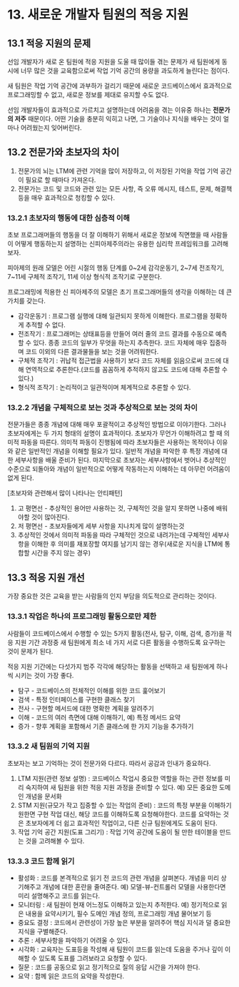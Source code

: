 # 13. 새로운 개발자 팀원의 적응 지원
## 13.1 적응 지원의 문제
선임 개발자가 새로 온 팀원에 적응 지원을 도울 때 많이들 겪는 문제가 새 팀원에게 동시에 너무 많은 것을 교육함으로써 작업 기억 공간의 용량을 과도하게 늘린다는 점이다.

새 팀원은 작업 기억 공간에 과부하가 걸리기 때문에 새로운 코드베이스에서 효과적으로 프로그래밍할 수 없고, 새로운 정보를 제대로 유지할 수도 없다.

선임 개발자들이 효과적으로 가르치고 설명하는데 어려움을 겪는 이유중 하나는 __전문가의 저주__ 때문이다. 어떤 기술을 충분히 익히고 나면, 그 기술이나 지식을 배우는 것이 얼마나 어려웠는지 잊어버린다.

## 13.2 전문가와 초보자의 차이
1. 전문가의 뇌는 LTM에 관련 기억을 많이 저장하고, 이 저장된 기억을 작업 기억 공간이 필요로 할 때마다 가져온다.
2. 전문가는 코드 및 코드와 관련 있는 모든 사항, 즉 오류 메시지, 테스트, 문제, 해결책 등을 매우 효과적으로 청킹할 수 있다.

### 13.2.1 초보자의 행동에 대한 심층적 이해
초보 프로그래머들의 행동을 더 잘 이해하기 위해서 새로운 정보에 직면했을 때 사람들이 어떻게 행동하는지 설명하는 신피아제주의라는 유용한 심리학 프레임워크를 고려해보자.

피아제의 원래 모델은 어린 시절의 행동 단계를 0~2세 감각운동기, 2~7세 전조작기, 7~11세 구체적 조작기, 11세 이상 형식적 조작기로 구분한다.

프로그래밍에 적용한 신 피아제주의 모델은 초기 프로그래머들의 생각을 이해하는 데 큰 가치를 갖는다.
* 감각운동기 : 프로그램 실행에 대해 일관되지 못하게 이해한다. 프로그램을 정확하게 추적할 수 없다.
* 전조작기 : 프로그래머는 상태표등을 만들어 여러 줄의 코드 결과를 수동으로 예측할 수 있다. 종종 코드의 일부가 무엇을 하는지 추측한다. 코드 자체에 매우 집중하며 코드 이외의 다른 결과물들을 보는 것을 어려워한다.
* 구체적 조작기 : 귀납적 접근법을 사용하기 보다 코드 자체를 읽음으로써 코드에 대해 연역적으로 추론한다.(코드를 꼼꼼하게 추적하지 않고도 코드에 대해 추론할 수 있다.) 
* 형식적 조작기 : 논리적이고 일관적이며 체계적으로 추론할 수 있다.

### 13.2.2 개념을 구체적으로 보는 것과 추상적으로 보는 것의 차이
전문가들은 종종 개념에 대해 매우 포괄적이고 추상적인 방법으로 이야기한다. 그러나 초보자에게는 두 가지 형태의 설명이 효과적이다. 초보자가 무언가 이해하려고 할 때 의미적 파동을 따른다. 의미적 파동이 진행됨에 따라 초보자들은 사용하는 목적이나 이유와 같은 일반적인 개념을 이해할 필요가 있다.
일반적 개념을 파악한 후 특정 개념에 대한 세부사항을 배울 준비가 된다. 마지막으로 초보자는 세부사항에서 벗어나 추상적인 수준으로 되돌아와 개념이 일반적으로 어떻게 작동하는지 이해하는 데 아무런 어려움이 없게 된다.

[초보자와 관련해서 많이 나타나는 안티패턴]
1. 고 평면선 - 추상적인 용어만 사용하는 것, 구체적인 것을 알지 못하면 나중에 배워야할 것이 많아진다.
2. 저 평면선 - 초보자들에게 세부 사항을 지나치게 많이 설명하는것
3. 추상적인 것에서 의미적 파동을 따라 구체적인 것으로 내려가는데 구체적인 세부사항을 이해한 후 의미를 재포장할 여지를 남기지 않는 경우(새로운 지식을 LTM에 통합할 시간을 주지 않는 경우)

## 13.3 적응 지원 개선
가장 중요한 것은 교육을 받는 사람들의 인지 부담을 의도적으로 관리하는 것이다.

### 13.3.1 작업은 하나의 프로그래밍 활동으로만 제한
사람들이 코드베이스에서 수행할 수 있는 5가지 활동(전사, 탐구, 이해, 검색, 증가)을 적응 지원 기간 과정중 새 팀원에게 최소 네 가지 서로 다른 활동을 수행하도록 요구하는 것이 문제가 된다.

적응 지원 기간에는 다섯가지 범주 각각에 해당하는 활동을 선택하고 새 팀원에게 하나씩 시키는 것이 가장 좋다.
* 탐구 - 코드베이스의 전체적인 이해를 위한 코드 훑어보기
* 검색 - 특정 인터페이스를 구현한 클래스 찾기
* 전사 - 구현할 메서드에 대한 명확한 계획을 알려주기
* 이해 - 코드의 여러 측면에 대해 이해하기, 예) 특정 메서드 요약
* 증가 - 향후 계획을 포함해서 기존 클래스에 한 가지 기능을 추가하기

### 13.3.2 새 팀원의 기억 지원
초보자는 보고 기억하는 것이 전문가와 다르다. 따라서 공감과 인내가 중요하다.
1. LTM 지원(관련 정보 설명) : 코드베이스 작업시 중요한 역할을 하는 관련 정보를 미리 숙지하여 새 팀원을 위한 적응 지원 과정을 준비할 수 있다. 예) 모든 중요한 도메인 개념을 문서화
2. STM 지원(규모가 작고 집중할 수 있는 작업의 준비) : 코드의 특정 부분을 이해하기 원한면 구현 작업 대신, 해당 코드를 이해하도록 요청해야한다. 코드를 요약하는 것은 초보자에게 더 쉽고 효과적인 작업이고, 다른 신규 팀원에게도 도움이 된다.
3. 작업 기억 공간 지원(도표 그리기) : 작업 기억 공간에 도움이 될 만한 테이블을 만드는 것을 고려해볼 수 있다.

### 13.3.3 코드 함께 읽기
* 활성화 : 코드를 본격적으로 읽기 전 코드의 관련 개념을 살펴본다. 개념을 미리 상기해주고 개념에 대한 혼란을 줄여준다. 예) 모델-뷰-컨트롤러 모델을 사용한다면 미리 설명해주고 코드를 읽는다.
* 모니터링 : 새 팀원이 현재 어느정도 이해하고 있는지 추적한다. 예) 정기적으로 읽은 내용을 요약시키기, 필수 도메인 개념 정의, 프로그래밍 개념 물어보기 등
* 중요도 결정 : 코드에서 관련성이 가장 높은 부분을 알려주어 핵심 지식과 덜 중요한 지식을 구별해준다.
* 추론 : 세부사항을 파악하기 어려울 수 있다.
* 시각화 : 교육자는 도표등을 작성해 새 팀원이 코드를 읽는데 도움을 주거나 깊이 이해할 수 있도록 도표를 그려보라고 요청할 수 있다.
* 질문 : 코드를 공동으로 읽고 정기적으로 질의 응답 시간을 가져야 한다.
* 요약 : 함께 읽은 코드의 요약을 작성한다.